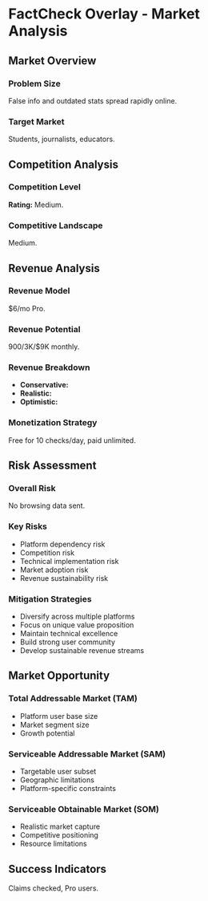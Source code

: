 # FactCheck Overlay - Market Analysis

## Market Overview

### Problem Size
False info and outdated stats spread rapidly online.

### Target Market
Students, journalists, educators.

## Competition Analysis

### Competition Level
**Rating:** Medium.

### Competitive Landscape
Medium.

## Revenue Analysis

### Revenue Model
$6/mo Pro.

### Revenue Potential
$900/$3K/$9K monthly.

### Revenue Breakdown
- **Conservative:** 
- **Realistic:** 
- **Optimistic:** 

### Monetization Strategy
Free for 10 checks/day, paid unlimited.

## Risk Assessment

### Overall Risk
No browsing data sent.

### Key Risks
- Platform dependency risk
- Competition risk
- Technical implementation risk
- Market adoption risk
- Revenue sustainability risk

### Mitigation Strategies
- Diversify across multiple platforms
- Focus on unique value proposition
- Maintain technical excellence
- Build strong user community
- Develop sustainable revenue streams

## Market Opportunity

### Total Addressable Market (TAM)
- Platform user base size
- Market segment size
- Growth potential

### Serviceable Addressable Market (SAM)
- Targetable user subset
- Geographic limitations
- Platform-specific constraints

### Serviceable Obtainable Market (SOM)
- Realistic market capture
- Competitive positioning
- Resource limitations

## Success Indicators
Claims checked, Pro users.
